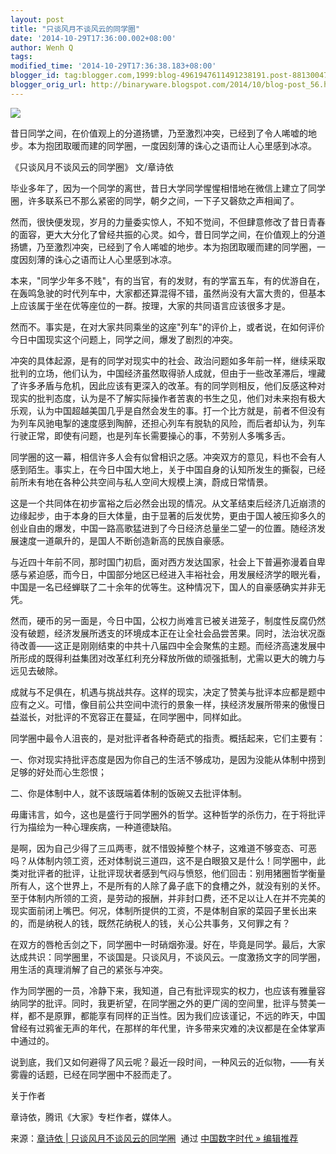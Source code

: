 ```yaml
---
layout: post
title: "只谈风月不谈风云的同学圈"
date: '2014-10-29T17:36:00.002+08:00'
author: Wenh Q
tags:
modified_time: '2014-10-29T17:36:38.183+08:00'
blogger_id: tag:blogger.com,1999:blog-4961947611491238191.post-8813004717437045847
blogger_orig_url: http://binaryware.blogspot.com/2014/10/blog-post_56.html
---
```


![](https://images-blogger-opensocial.googleusercontent.com/gadgets/proxy?url=http%3A%2F%2Fmmbiz.qpic.cn%2Fmmbiz%2FE6ME5dOJ0ooELic25lhEPt6VUSKbPWB4UuGKECXeibHMU4HXZicia4rBcqJyADicVsC406EGS7TwQrOe9XQfpL8BbgA%2F640%3Ftp%3Dwebp&container=blogger&gadget=a&rewriteMime=image%2F*)

昔日同学之间，在价值观上的分道扬镳，乃至激烈冲突，已经到了令人唏嘘的地步。本为抱团取暖而建的同学圈，一度因刻薄的诛心之语而让人心里感到冰凉。

《只谈风月不谈风云的同学圈》
文/章诗依

毕业多年了，因为一个同学的离世，昔日大学同学惺惺相惜地在微信上建立了同学圈，许多联系已不那么紧密的同学，朝夕之间，一下子又磬欬之声相闻了。

然而，很快便发现，岁月的力量委实惊人，不知不觉间，不但肆意修改了昔日青春的面容，更大大分化了曾经共振的心灵。如今，昔日同学之间，在价值观上的分道扬镳，乃至激烈冲突，已经到了令人唏嘘的地步。本为抱团取暖而建的同学圈，一度因刻薄的诛心之语而让人心里感到冰凉。

本来，"同学少年多不贱"，有的当官，有的发财，有的学富五车，有的优游自在，在轰鸣急驶的时代列车中，大家都还算混得不错，虽然尚没有大富大贵的，但基本上应该属于坐在优等座位的一群。按理，大家的共同语言应该很多才是。

然而不。事实是，在对大家共同乘坐的这座"列车"的评价上，或者说，在如何评价今日中国现实这个问题上，同学之间，爆发了剧烈的冲突。

冲突的具体起源，是有的同学对现实中的社会、政治问题如多年前一样，继续采取批判的立场，他们认为，中国经济虽然取得骄人成就，但由于一些改革滞后，埋藏了许多矛盾与危机，因此应该有更深入的改革。有的同学则相反，他们反感这种对现实的批判态度，认为是不了解实际操作者苦衷的书生之见，他们对未来抱有极大乐观，认为中国超越美国几乎是自然会发生的事。打一个比方就是，前者不但没有为列车风驰电掣的速度感到陶醉，还担心列车有脱轨的风险，而后者却认为，列车行驶正常，即使有问题，也是列车长需要操心的事，不劳别人多嘴多舌。

同学圈的这一幕，相信许多人会有似曾相识之感。冲突双方的意见，料也不会有人感到陌生。事实上，在今日中国大地上，关于中国自身的认知所发生的撕裂，已经前所未有地在各种公共空间与私人空间大规模上演，蔚成日常情景。

这是一个共同体在初步富裕之后必然会出现的情况。从文革结束后经济几近崩溃的边缘起步，由于本身的巨大体量，由于显著的后发优势，更由于国人被压抑多久的创业自由的爆发，中国一路高歌猛进到了今日经济总量坐二望一的位置。随经济发展速度一道飙升的，是国人不断创造新高的民族自豪感。

与近四十年前不同，那时国门初启，面对西方发达国家，社会上下普遍弥漫着自卑感与紧迫感，而今日，中国部分地区已经进入丰裕社会，用发展经济学的眼光看，中国是一名已经蝉联了二十余年的优等生。这种情况下，国人的自豪感确实并非无凭。

然而，硬币的另一面是，今日中国，公权力尚难言已被关进笼子，制度性反腐仍然没有破题，经济发展所透支的环境成本正在让全社会品尝苦果。同时，法治状况亟待改善——这正是刚刚结束的中共十八届四中全会聚焦的主题。而经济高速发展中所形成的既得利益集团对改革红利充分释放所做的顽强抵制，尤需以更大的魄力与远见去破除。

成就与不足俱在，机遇与挑战共存。这样的现实，决定了赞美与批评本应都是题中应有之义。可惜，像目前公共空间中流行的景象一样，挟经济发展所带来的傲慢日益滋长，对批评的不宽容正在蔓延，在同学圈中，同样如此。

同学圈中最令人沮丧的，是对批评者各种奇葩式的指责。概括起来，它们主要有：

一、你对现实持批评态度是因为你自己的生活不够成功，是因为没能从体制中捞到足够的好处而心生怨恨；

二、你是体制中人，就不该既端着体制的饭碗又去批评体制。

毋庸讳言，如今，这也是盛行于同学圈外的哲学。这种哲学的杀伤力，在于将批评行为描绘为一种心理疾病，一种道德缺陷。

是啊，因为自己少得了三瓜两枣，就不惜毁掉整个林子，这难道不够变态、可恶吗？从体制内领工资，还对体制说三道四，这不是白眼狼又是什么！同学圈中，此类对批评者的批评，让批评现状者感到气闷与愤怒，他们回击：别用猪圈哲学衡量所有人，这个世界上，不是所有的人除了鼻子底下的食槽之外，就没有别的关怀。至于体制内所领的工资，是劳动的报酬，并非封口费，还不足以让人在并不完美的现实面前闭上嘴巴。何况，体制所提供的工资，不是体制自家的菜园子里长出来的，而是纳税人的钱，既然花纳税人的钱，关心公共事务，又何罪之有？

在双方的唇枪舌剑之下，同学圈中一时硝烟弥漫。好在，毕竟是同学。最后，大家达成共识：同学圈里，不谈国是。只谈风月，不谈风云。一度激扬文字的同学圈，用生活的真理消解了自己的紧张与冲突。

作为同学圈的一员，冷静下来，我知道，自己有批评现实的权力，也应该有雅量容纳同学的批评。同时，我更祈望，在同学圈之外的更广阔的空间里，批评与赞美一样，都不是原罪，都能享有同样的正当性。因为我们应该谨记，不远的昨天，中国曾经有过鸦雀无声的年代，在那样的年代里，许多带来灾难的决议都是在全体掌声中通过的。

说到底，我们又如何避得了风云呢？最近一段时间，一种风云的近似物，——有关雾霾的话题，已经在同学圈中不胫而走了。

关于作者

章诗依，腾讯《大家》专栏作者，媒体人。

来源：[章诗依 |
只谈风月不谈风云的同学圈](http://feedproxy.google.com/~r/chinagfwblog/~3/QGDk6ONdKHI/)  通过 [中国数字时代
»
编辑推荐](http://pipes.yahoo.com/pipes/pipe.info?_id=4ebbe79f06d4342d785a0cab9913dc0c)
